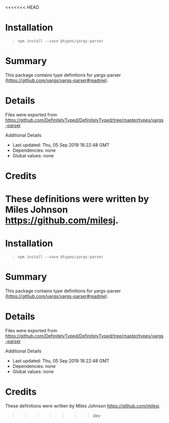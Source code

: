 <<<<<<< HEAD
# Installation
> `npm install --save @types/yargs-parser`

# Summary
This package contains type definitions for yargs-parser (https://github.com/yargs/yargs-parser#readme).

# Details
Files were exported from https://github.com/DefinitelyTyped/DefinitelyTyped/tree/master/types/yargs-parser

Additional Details
 * Last updated: Thu, 05 Sep 2019 18:22:48 GMT
 * Dependencies: none
 * Global values: none

# Credits
These definitions were written by Miles Johnson <https://github.com/milesj>.
=======
# Installation
> `npm install --save @types/yargs-parser`

# Summary
This package contains type definitions for yargs-parser (https://github.com/yargs/yargs-parser#readme).

# Details
Files were exported from https://github.com/DefinitelyTyped/DefinitelyTyped/tree/master/types/yargs-parser

Additional Details
 * Last updated: Thu, 05 Sep 2019 18:22:48 GMT
 * Dependencies: none
 * Global values: none

# Credits
These definitions were written by Miles Johnson <https://github.com/milesj>.
>>>>>>> dev
